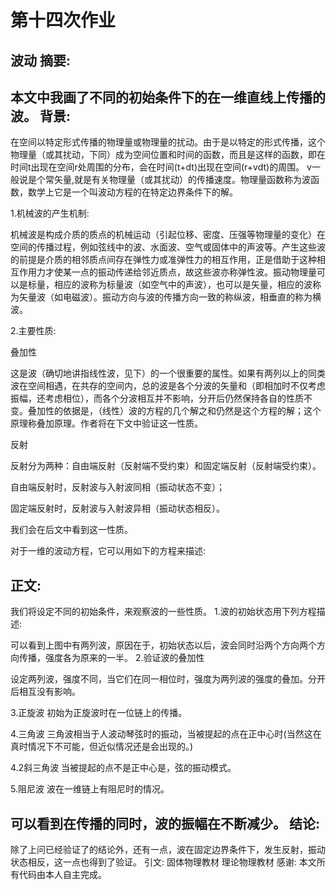 ﻿# 第十四次作业

波动
摘要:
---
本文中我画了不同的初始条件下的在一维直线上传播的波。
背景:
-----

在空间以特定形式传播的物理量或物理量的扰动。由于是以特定的形式传播，这个物理量（或其扰动，下同）成为空间位置和时间的函数，而且是这样的函数，即在时间t出现在空间r处周围的分布，会在时间(t+dt)出现在空间(r+vdt)的周围。      v一般说是个常矢量,就是有关物理量（或其扰动）的传播速度。物理量函数称为波函数，数学上它是一个叫波动方程的在特定边界条件下的解。

1.机械波的产生机制:

机械波是构成介质的质点的机械运动（引起位移、密度、压强等物理量的变化）在空间的传播过程，例如弦线中的波、水面波、空气或固体中的声波等。产生这些波的前提是介质的相邻质点间存在弹性力或准弹性力的相互作用，正是借助于这种相互作用力才使某一点的振动传递给邻近质点，故这些波亦称弹性波。振动物理量可以是标量，相应的波称为标量波（如空气中的声波），也可以是矢量，相应的波称为矢量波（如电磁波）。振动方向与波的传播方向一致的称纵波，相垂直的称为横波。

2.主要性质:

叠加性

这是波（确切地讲指线性波，见下）的一个很重要的属性。如果有两列以上的同类波在空间相遇，在共存的空间内，总的波是各个分波的矢量和（即相加时不仅考虑振幅，还考虑相位），而各个分波相互并不影响，分开后仍然保持各自的性质不变。叠加性的依据是，（线性）波的方程的几个解之和仍然是这个方程的解；这个原理称叠加原理。作者将在下文中验证这一性质。

反射

反射分为两种：自由端反射（反射端不受约束）和固定端反射（反射端受约束）。

自由端反射时，反射波与入射波同相（振动状态不变）；

固定端反射时，反射波与入射波异相（振动状态相反）。

我们会在后文中看到这一性质。

对于一维的波动方程，它可以用如下的方程来描述:

正文:
-----
我们将设定不同的初始条件，来观察波的一些性质。
1.波的初始状态用下列方程描述:

可以看到上图中有两列波，原因在于，初始状态以后，波会同时沿两个方向两个方向传播，强度各为原来的一半。
2.验证波的叠加性

设定两列波，强度不同，当它们在同一相位时，强度为两列波的强度的叠加。分开后相互没有影响。

3.正旋波
初始为正旋波时在一位链上的传播。

4.三角波
三角波相当于人波动琴弦时的振动，当被提起的点在正中心时(当然这在真时情况下不可能，但近似情况还是会出现的。)

4.2斜三角波
当被提起的点不是正中心是，弦的振动模式。

5.阻尼波
波在一维链上有阻尼时的情况。

可以看到在传播的同时，波的振幅在不断减少。
结论:
-----
除了上问已经验证了的结论外，还有一点，波在固定边界条件下，发生反射，振动状态相反，这一点也得到了验证。
引文:
固体物理教材
理论物理教材
感谢:
本文所有代码由本人自主完成。



